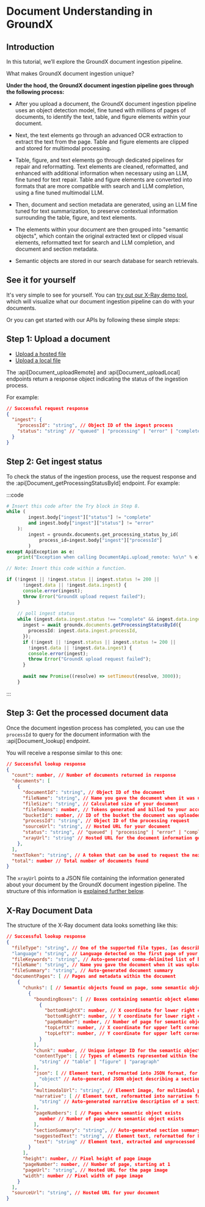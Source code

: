 # Document Understanding in GroundX

## Introduction
In this tutorial, we’ll explore the GroundX document ingestion pipeline.

What makes GroundX document ingestion unique?

**Under the hood, the GroundX document ingestion pipeline goes through the following process:**

- After you upload a document, the GroundX document ingestion pipeline uses an object detection model, fine tuned with millions of pages of documents, to identify the text, table, and figure elements within your document.

- Next, the text elements go through an advanced OCR extraction to extract the text from the page. Table and figure elements are clipped and stored for multimodal processing.

- Table, figure, and text elements go through dedicated pipelines for repair and reformatting. Text elements are cleaned, reformatted, and enhanced with additional information when necessary using an LLM, fine tuned for text repair. Table and figure elements are converted into formats that are more compatible with search and LLM completion, using a fine tuned multimodal LLM.

- Then, document and section metadata are generated, using an LLM fine tuned for text summarization, to preserve contextual information surrounding the table, figure, and text elements.

- The elements within your document are then grouped into "semantic objects", which contain the original extracted text or clipped visual elements, reformatted text for search and LLM completion, and document and section metadata.

- Semantic objects are stored in our search database for search retrievals.

## See it for yourself
It's very simple to see for yourself. You can [try out our X-Ray demo tool](https://dashboard.eyelevel.ai/xray), which will visualize what our document ingestion pipeline can do with your documents.

Or you can get started with our APIs by following these simple steps:

## Step 1: Upload a document

- [Upload a hosted file](https://documentation.groundx.ai/docs/ingest-remote-content)
- [Upload a local file](https://documentation.groundx.ai/docs/ingest-local-content)

The :api[Document_uploadRemote] and :api[Document_uploadLocal] endpoints return a response object indicating the status of the ingestion process. 

For example:

```json
// Successful request response
{
  "ingest": {
    "processId": "string", // Object ID of the ingest process
    "status": "string" // "queued" | "processing" | "error" | "complete"
  }
}
```

## Step 2: Get ingest status
To check the status of the ingestion process, use the request response and the :api[Document_getProcessingStatusById] endpoint. For example:

:::code

```python
# Insert this code after the Try block in Step 8.
while (
        ingest.body["ingest"]["status"] != "complete"
        and ingest.body["ingest"]["status"] != "error"
    ):
        ingest = groundx.documents.get_processing_status_by_id(
            process_id=ingest.body["ingest"]["processId"]
        )
except ApiException as e:
    print("Exception when calling DocumentApi.upload_remote: %s\n" % e)
```

```typescript
// Note: Insert this code within a function.

if (!ingest || !ingest.status || ingest.status != 200 ||
      !ingest.data || !ingest.data.ingest) {
      console.error(ingest);
      throw Error("GroundX upload request failed");
    }
    
    // poll ingest status
    while (ingest.data.ingest.status !== "complete" && ingest.data.ingest.status !== "error") {
      ingest = await groundx.documents.getProcessingStatusById({
        processId: ingest.data.ingest.processId,
      });
      if (!ingest || !ingest.status || ingest.status != 200 ||
        !ingest.data || !ingest.data.ingest) {
        console.error(ingest);
        throw Error("GroundX upload request failed");
      }
    
      await new Promise((resolve) => setTimeout(resolve, 3000));
    }
```

:::

## Step 3: Get the processed document data
Once the document ingestion process has completed, you can use the `processId` to query for the document information with the :api[Document_lookup] endpoint.

You will receive a response similar to this one:

```json
// Successful lookup response
{
  "count": number, // Number of documents returned in response
  "documents": [
    {
      "documentId": "string", // Object ID of the document
      "fileName": "string", // Name you gave the document when it was uploaded
      "fileSize": "string", // Calculated size of your document
      "fileTokens": number, // Tokens generated and billed to your account for ingestion
      "bucketId": number, // ID of the bucket the document was uploaded to
      "processId": "string", // Object ID of the processing request
      "sourceUrl": "string", // Hosted URL for your document
      "status": "string", // "queued" | "processing" | "error" | "complete"
      "xrayUrl": "string" // Hosted URL for the document information generated during processing
    },
  ],
  "nextToken": "string", // A token that can be used to request the next set of results
  "total": number // Total number of documents found
}
```

The `xrayUrl` points to a JSON file containing the information generated about your document by the GroundX document ingestion pipeline. The structure of this information is [explained further below](#x-ray-document-data).

## X-Ray Document Data

The structure of the X-Ray document data looks something like this:

```json
// Successful lookup response
{
  "fileType": "string", // One of the supported file types, [as described here](https://documentation.groundx.ai/docs/file-types)
  "language": "string", // Language detected on the first page of your document during processing
  "fileKeywords": "string", // Auto-generated comma-delimited list of keywords describing your document
  "fileName": "string", // Name you gave the document when it was uploaded
  "fileSummary": "string", // Auto-generated document summary
  "documentPages": [ // Pages and metadata within the document
    {
      "chunks": [ // Semantic objects found on page, some semantic objects are spread across multiple pages
        {
          "boundingBoxes": [ // Boxes containing semantic object elements
            {
              "bottomRightX": number, // X coordinate for lower right corner of semantic object element
              "bottomRightY": number, // Y coordinate for lower right corner of semantic object element
              "pageNumber": number, // Number of page for semantic object element, starting at 1
              "topLeftX": number, // X coordinate for upper left corner of semantic object element
              "topLeftY": number, // Y coordinate for upper left corner of semantic object element
            }
          ],
          "chunk": number, // Unique integer ID for the semantic object
          "contentType": [ // Types of elements represented within the semantic object
            "string" // "table" | "figure" | "paragraph"
          ],
          "json": [ // Element text, reformatted into JSON format, for "table" and "figure" elements only
            "object" // Auto-generated JSON object describing a section of the information within the "table" or "figure"
          ],
          "multimodalUrl": "string", // Element image, for multimodal processing "table" and "figure" elements only
          "narrative": [ // Element text, reformatted into narrative format, for "table" and "figure" elements only
            "string" // Auto-generated narrative description of a section of the information within the "table" or "figure"
          ],
          "pageNumbers": [ // Pages where semantic object exists
            number // Number of page where semantic object exists
          ],
          "sectionSummary": "string", // Auto-generated section summary for the document section containing the semantic object
          "suggestedText": "string", // Element text, reformatted for LLM completion
          "text": "string" // Element text, extracted and unprocessed
        }
      ],
      "height": number, // Pixel height of page image
      "pageNumber": number, // Number of page, starting at 1
      "pageUrl": "string", // Hosted URL for the page image
      "width": number // Pixel width of page image
    }
  ],
  "sourceUrl": "string", // Hosted URL for your document
}
```